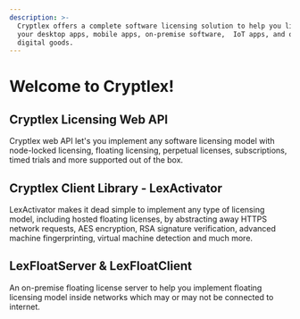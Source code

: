 ```yaml
---
description: >-
  Cryptlex offers a complete software licensing solution to help you license
  your desktop apps, mobile apps, on-premise software,  IoT apps, and other
  digital goods.
---
```


# Welcome to Cryptlex!

## Cryptlex Licensing Web API

Cryptlex web API let's you implement any software licensing model with node-locked licensing, floating licensing, perpetual licenses, subscriptions, timed trials and more supported out of the box. 

## Cryptlex Client Library - LexActivator 

LexActivator makes it dead simple to implement any type of licensing model, including hosted floating licenses, by abstracting away HTTPS network requests, AES encryption, RSA signature verification, advanced machine fingerprinting, virtual machine detection and much more.

## LexFloatServer & LexFloatClient

An on-premise floating license server to help you implement floating licensing model inside networks which may or may not be connected to internet.


